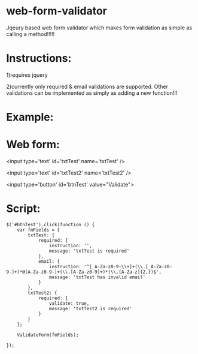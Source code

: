 web-form-validator
==================

Jqeury based web form validator which makes form validation as simple as calling a method!!!!!


Instructions:
=============
1)requires jquery

2)currently only required & email validations are supported. Other validations can be implemented as simply as adding a new function!!!


Example:
========

Web form:
========

&lt;input type='text' id='txtTest' name='txtTest' /&gt;

&lt;input type='text' id='txtTest2' name='txtTest2' /&gt;

&lt;input type='button' id='btnTest' value="Validate"&gt;

Script:
=======



    $('#btnTest').click(function () {
        var fmFields = {
            txtTest: {
                required: {
                    instruction: '',
                    message: 'txtTest is required'
                },
                email: {
                    instruction: '^[_A-Za-z0-9-\\+]+(\\.[_A-Za-z0-9-]+)*@[A-Za-z0-9-]+(\\.[A-Za-z0-9]+)*(\\.[A-Za-z]{2,})$',
                    message: 'txtTest has invalid email'
                }
            },
            txtTest2: {
                required: {
                    validate: true,
                    message: 'txtTest2 is required'
                }
            }
        };

        ValidateForm(fmFields);

    });
    
